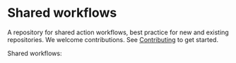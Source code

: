# Shared workflows

A repository for shared action workflows, best practice for new and existing repositories. We welcome contributions. See [Contributing](docs/CONTRIBUTING.md) to get started.

Shared workflows: